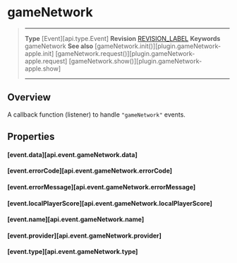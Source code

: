
# gameNetwork

> --------------------- ------------------------------------------------------------------------------------------
> __Type__              [Event][api.type.Event]
> __Revision__          [REVISION_LABEL](REVISION_URL)
> __Keywords__          gameNetwork
> __See also__          [gameNetwork.init()][plugin.gameNetwork-apple.init]
>                       [gameNetwork.request()][plugin.gameNetwork-apple.request]
>                       [gameNetwork.show()][plugin.gameNetwork-apple.show]
> --------------------- ------------------------------------------------------------------------------------------

## Overview

A callback function (listener) to handle `"gameNetwork"` events.

## Properties

#### [event.data][api.event.gameNetwork.data]

#### [event.errorCode][api.event.gameNetwork.errorCode]

#### [event.errorMessage][api.event.gameNetwork.errorMessage]

#### [event.localPlayerScore][api.event.gameNetwork.localPlayerScore]

#### [event.name][api.event.gameNetwork.name]

#### [event.provider][api.event.gameNetwork.provider]

#### [event.type][api.event.gameNetwork.type]

